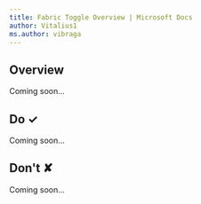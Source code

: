 ```yaml
---
title: Fabric Toggle Overview | Microsoft Docs
author: Vitalius1
ms.author: vibraga
---
```


## Overview
Coming soon...


## Do &#10003;
Coming soon...

## Don't &#10008;
Coming soon...